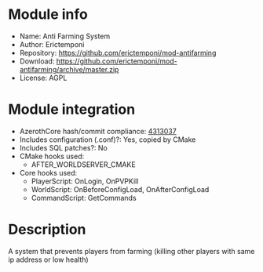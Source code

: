# Module info

- Name: Anti Farming System
- Author: Erictemponi
- Repository: https://github.com/erictemponi/mod-antifarming
- Download: https://github.com/erictemponi/mod-antifarming/archive/master.zip
- License: AGPL

# Module integration

- AzerothCore hash/commit compliance: [4313037](https://github.com/azerothcore/azerothcore-wotlk/commit/431303729855c7947ec52817c938035231436386)
- Includes configuration (.conf)?: Yes, copied by CMake
- Includes SQL patches?: No
- CMake hooks used:
    + AFTER_WORLDSERVER_CMAKE
- Core hooks used: 
    + PlayerScript: OnLogin, OnPVPKill
    + WorldScript: OnBeforeConfigLoad, OnAfterConfigLoad
    + CommandScript: GetCommands

# Description

A system that prevents players from farming (killing other players with same ip address or low health)
